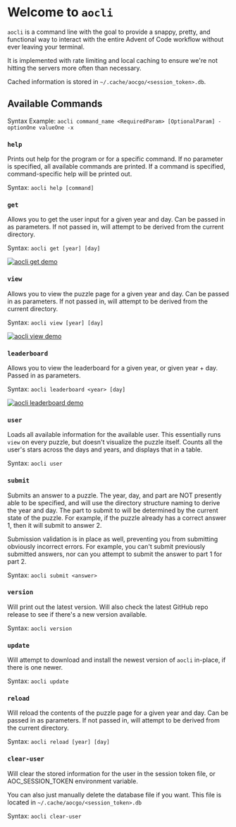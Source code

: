 # Welcome to `aocli`

`aocli` is a command line with the goal to provide a snappy, pretty, and functional way to interact with the entire Advent of Code workflow without ever leaving your terminal.

It is implemented with rate limiting and local caching to ensure we're not hitting the servers more often than necessary.

Cached information is stored in `~/.cache/aocgo/<session_token>.db`.

## Available Commands

Syntax Example: `aocli command_name <RequiredParam> [OptionalParam] -optionOne valueOne -x`

### `help`

Prints out help for the program or for a specific command. If no parameter is specified, all available commands are printed. If a command is specified, command-specific help will be printed out.

Syntax: `aocli help [command]`

### `get`

Allows you to get the user input for a given year and day. Can be passed in as parameters. If not passed in, will attempt to be derived from the current directory.

Syntax: `aocli get [year] [day]`

[![aocli get demo](https://asciinema.org/a/lduYJUOBrHWqwe9UieBHX9hU4.svg)](https://asciinema.org/a/lduYJUOBrHWqwe9UieBHX9hU4?autoplay=1)

### `view`

Allows you to view the puzzle page for a given year and day. Can be passed in as parameters. If not passed in, will attempt to be derived from the current directory.

Syntax: `aocli view [year] [day]`

[![aocli view demo](https://asciinema.org/a/bq5KqnHaY8ozybzxTGIAWFM8Z.svg)](https://asciinema.org/a/bq5KqnHaY8ozybzxTGIAWFM8Z?autoplay=1)

### `leaderboard`

Allows you to view the leaderboard for a given year, or given year + day. Passed in as parameters.

Syntax: `aocli leaderboard <year> [day]`

[![aocli leaderboard demo](https://asciinema.org/a/misVkiiAbGsJb0xq1iq3WXhfk.svg)](https://asciinema.org/a/misVkiiAbGsJb0xq1iq3WXhfk?autoplay=1)

### `user`

Loads all available information for the available user. This essentially runs `view` on every puzzle, but doesn't visualize the puzzle itself. Counts all the user's stars across the days and years, and displays that in a table.

Syntax: `aocli user`

### `submit`

Submits an answer to a puzzle. The year, day, and part are NOT presently able to be specified, and will use the directory structure naming to derive the year and day. The part to submit to will be determined by the current state of the puzzle.
For example, if the puzzle already has a correct answer 1, then it will submit to answer 2. 

Submission validation is in place as well, preventing you from submitting obviously incorrect errors.
For example, you can't submit previously submitted answers, nor can you attempt to submit the answer to part 1 for part 2.

Syntax: `aocli submit <answer>`

### `version`

Will print out the latest version. Will also check the latest GitHub repo release to see if there's a new version available.

Syntax: `aocli version`

### `update`

Will attempt to download and install the newest version of `aocli` in-place, if there is one newer.

Syntax: `aocli update`

### `reload`

Will reload the contents of the puzzle page for a given year and day. Can be passed in as parameters. If not passed in, will attempt to be derived from the current directory.

Syntax: `aocli reload [year] [day]`

### `clear-user`

Will clear the stored information for the user in the session token file, or AOC_SESSION_TOKEN environment variable.

You can also just manually delete the database file if you want. This file is located in `~/.cache/aocgo/<session_token>.db`

Syntax: `aocli clear-user`
